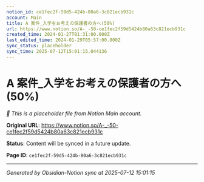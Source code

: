 ```yaml
---
notion_id: ce1fec2f-59d5-424b-80a6-3c821ecb931c
account: Main
title: A 案件_入学をお考えの保護者の方へ(50%)
url: https://www.notion.so/A-_-50-ce1fec2f59d5424b80a63c821ecb931c
created_time: 2024-01-27T01:31:00.000Z
last_edited_time: 2024-01-29T05:57:00.000Z
sync_status: placeholder
sync_time: 2025-07-12T15:01:15.044136
---
```


# A 案件_入学をお考えの保護者の方へ(50%)

*🔄 This is a placeholder file from Notion Main account.*

**Original URL**: https://www.notion.so/A-_-50-ce1fec2f59d5424b80a63c821ecb931c

**Status**: Content will be synced in a future update.

**Page ID**: `ce1fec2f-59d5-424b-80a6-3c821ecb931c`

---

*Generated by Obsidian-Notion sync at 2025-07-12 15:01:15*
